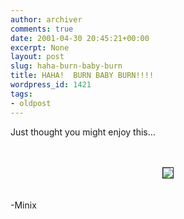 ```yaml
---
author: archiver
comments: true
date: 2001-04-30 20:45:21+00:00
excerpt: None
layout: post
slug: haha-burn-baby-burn
title: HAHA!  BURN BABY BURN!!!!
wordpress_id: 1421
tags:
- oldpost
---
```


Just thought you might enjoy this...<br /><br /><center><br /><img src = "http://www.oliverweb.com/newsimages/doughboy.jpg" border = 1><br /></center><br /><br />-Minix